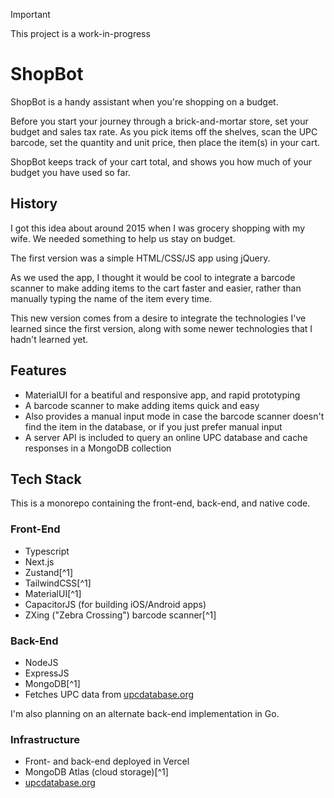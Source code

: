 > [!IMPORTANT]
> This project is a work-in-progress

# ShopBot

ShopBot is a handy assistant when you're shopping on a budget.

Before you start your journey through a brick-and-mortar store, set your budget and sales tax rate. As you pick items off the shelves, scan the UPC barcode, set the quantity and unit price, then place the item(s) in your cart.

ShopBot keeps track of your cart total, and shows you how much of your budget you have used so far.

## History

I got this idea about around 2015 when I was grocery shopping with my wife. We needed something to help us stay on budget.

The first version was a simple HTML/CSS/JS app using jQuery.

As we used the app, I thought it would be cool to integrate a barcode scanner to make adding items to the cart faster and easier, rather than manually typing the name of the item every time.

This new version comes from a desire to integrate the technologies I've learned since the first version, along with some newer technologies that I hadn't learned yet.

## Features

- MaterialUI for a beatiful and responsive app, and rapid prototyping
- A barcode scanner to make adding items quick and easy
- Also provides a manual input mode in case the barcode scanner doesn't find the item in the database, or if you just prefer manual input
- A server API is included to query an online UPC database and cache responses in a MongoDB collection

## Tech Stack

This is a monorepo containing the front-end, back-end, and native code.

### Front-End

- Typescript
- Next.js
- Zustand[^1]
- TailwindCSS[^1]
- MaterialUI[^1]
- CapacitorJS (for building iOS/Android apps)
- ZXing ("Zebra Crossing") barcode scanner[^1]

### Back-End

- NodeJS
- ExpressJS
- MongoDB[^1]
- Fetches UPC data from [upcdatabase.org](https://upcdatabase.org/)

I'm also planning on an alternate back-end implementation in Go.

### Infrastructure

- Front- and back-end deployed in Vercel
- MongoDB Atlas (cloud storage)[^1]
- [upcdatabase.org](https://upcdatabase.org/)
